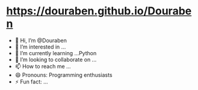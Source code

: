 # https://douraben.github.io/Douraben

- 👋 Hi, I’m @Douraben
- 👀 I’m interested in ...
- 🌱 I’m currently learning ...Python
- 💞️ I’m looking to collaborate on ...
- 📫 How to reach me ...
- 😄 Pronouns: Programming enthusiasts
- ⚡ Fun fact: ...

<!---
Douraben/Douraben is a ✨ special ✨ repository because its `README.md` (this file) appears on your GitHub profile.
You can click the Preview link to take a look at your changes.
--->

